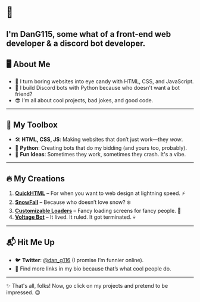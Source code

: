# 👋 

I'm DanG115, some what of a front-end web developer & a discord bot developer. 
---

## 🖥️ About Me  

- 🎨 I turn boring websites into eye candy with HTML, CSS, and JavaScript.  
- 🐍 I build Discord bots with Python because who doesn't want a bot friend?  
- 😎 I’m all about cool projects, bad jokes, and good code.  

---

## 🔧 My Toolbox  

- 🛠️ **HTML, CSS, JS**: Making websites that don’t just work—they *wow*.  
- 🐍 **Python**: Creating bots that do my bidding (and yours too, probably).  
- 🎉 **Fun Ideas**: Sometimes they work, sometimes they crash. It's a vibe.  

---

## 🔥 My Creations  

1. [**QuickHTML**](https://github.com/DanG115/QuickHTML) – For when you want to web design at lightning speed. ⚡  
2. [**SnowFall**](https://github.com/DanG115/snow-fall) – Because who doesn’t love snow? ❄️  
3. [**Customizable Loaders**](https://github.com/DanG115/websiteloader-v2) – Fancy loading screens for fancy people. 🚀  
4. [**Voltage Bot**](https://github.com/DanG115/Voltage-Bot-23) – It lived. It ruled. It got terminated. 💀  

---

## 📬 Hit Me Up  

- 🐦 **Twitter**: [@dan_g116](https://twitter.com/dan_g116) (I promise I’m funnier online).  
- 🔗 Find more links in my bio because that’s what cool people do.  

---

✨ That's all, folks! Now, go click on my projects and pretend to be impressed. 😉  
